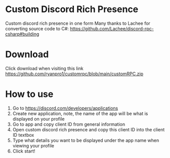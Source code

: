 # Custom Discord Rich Presence
Custom discord rich presence in one form
Many thanks to Lachee for converting source code to C#: https://github.com/Lachee/discord-rpc-csharp#building

# Download
Click download when visiting this link
https://github.com/ryanpro1/customrpc/blob/main/customRPC.zip

# How to use
1. Go to https://discord.com/developers/applications
2. Create new application, note, the name of the app will be what is displayed on your profile
3. Go to app and copy client ID from general information 
4. Open custom discord rich presence and copy this client ID into the client ID textbox
5. Type what details you want to be displayed under the app name when viewing your profile
6. Click start!
